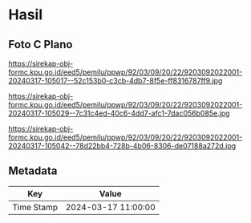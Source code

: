 # Hasil

## Foto C Plano

https://sirekap-obj-formc.kpu.go.id/eed5/pemilu/ppwp/92/03/09/20/22/9203092022001-20240317-105017--52c153b0-c3cb-4db7-8f5e-ff8316787ff9.jpg

https://sirekap-obj-formc.kpu.go.id/eed5/pemilu/ppwp/92/03/09/20/22/9203092022001-20240317-105029--7c31c4ed-40c6-4dd7-afc1-7dac056b085e.jpg

https://sirekap-obj-formc.kpu.go.id/eed5/pemilu/ppwp/92/03/09/20/22/9203092022001-20240317-105042--78d22bb4-728b-4b06-8306-de07188a272d.jpg


## Metadata

| Key        | Value               |
| ---------- | ------------------- |
| Time Stamp | 2024-03-17 11:00:00 |



